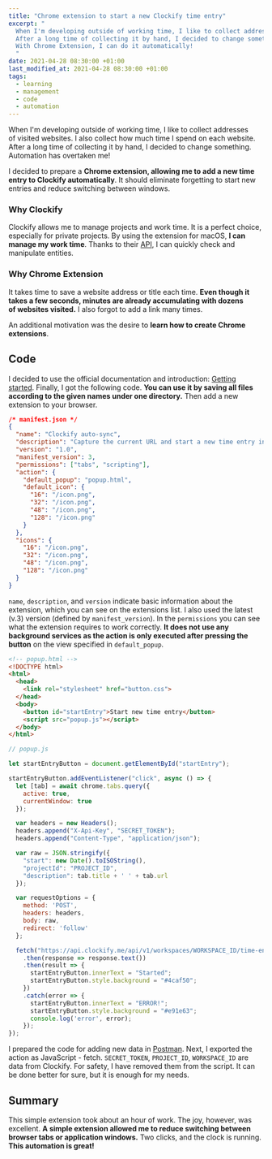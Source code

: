 ```yaml
---
title: "Chrome extension to start a new Clockify time entry"
excerpt: "
  When I'm developing outside of working time, I like to collect addresses of visited websites.
  After a long time of collecting it by hand, I decided to change something.
  With Chrome Extension, I can do it automatically!
  "
date: 2021-04-28 08:30:00 +01:00
last_modified_at: 2021-04-28 08:30:00 +01:00
tags:
  - learning
  - management
  - code
  - automation
---
```


  When I'm developing outside of working time, I like to collect addresses of visited websites.
  I also collect how much time I spend on each website.
  After a long time of collecting it by hand, I decided to change something.
  Automation has overtaken me!

  I decided to prepare a **Chrome extension, allowing me to add a new time entry to Clockify automatically**.
  It should eliminate forgetting to start new entries and reduce switching between windows.

### Why Clockify

  Clockify allows me to manage projects and work time.
  It is a perfect choice, especially for private projects.
  By using the extension for macOS, **I can manage my work time**.
  Thanks to their [API](https://clockify.me/developers-api), I can quickly check and manipulate entities.

### Why Chrome Extension

  It takes time to save a website address or title each time.
  **Even though it takes a few seconds, minutes are already accumulating with dozens of websites visited.**
  I also forgot to add a link many times.

  An additional motivation was the desire to **learn how to create Chrome extensions**.

## Code

  I decided to use the official documentation and introduction: [Getting started](https://developer.chrome.com/docs/extensions/mv3/getstarted/).
  Finally, I got the following code.
  **You can use it by saving all files according to the given names under one directory.**
  Then add a new extension to your browser.

  ```json
  /* manifest.json */
  {
    "name": "Clockify auto-sync",
    "description": "Capture the current URL and start a new time entry in Clockify via API.",
    "version": "1.0",
    "manifest_version": 3,
    "permissions": ["tabs", "scripting"],
    "action": {
      "default_popup": "popup.html",
      "default_icon": {
        "16": "/icon.png",
        "32": "/icon.png",
        "48": "/icon.png",
        "128": "/icon.png"
      }
    },
    "icons": {
      "16": "/icon.png",
      "32": "/icon.png",
      "48": "/icon.png",
      "128": "/icon.png"
    }
  }
  ```

  `name`, `description`, and `version` indicate basic information about the extension, which you can see on the extensions list.
  I also used the latest (v.3) version (defined by `manifest_version`).
  In the `permissions` you can see what the extension requires to work correctly.
  **It does not use any background services as the action is only executed after pressing the button** on the view specified in `default_popup`.

  ```html
  <!-- popup.html -->
  <!DOCTYPE html>
  <html>
    <head>
      <link rel="stylesheet" href="button.css">
    </head>
    <body>
      <button id="startEntry">Start new time entry</button>
      <script src="popup.js"></script>
    </body>
  </html>
  ```

  ```js
  // popup.js

  let startEntryButton = document.getElementById("startEntry");

  startEntryButton.addEventListener("click", async () => {
    let [tab] = await chrome.tabs.query({
      active: true,
      currentWindow: true
    });

    var headers = new Headers();
    headers.append("X-Api-Key", "SECRET_TOKEN");
    headers.append("Content-Type", "application/json");

    var raw = JSON.stringify({
      "start": new Date().toISOString(),
      "projectId": "PROJECT_ID",
      "description": tab.title + ' ' + tab.url
    });

    var requestOptions = {
      method: 'POST',
      headers: headers,
      body: raw,
      redirect: 'follow'
    };

    fetch("https://api.clockify.me/api/v1/workspaces/WORKSPACE_ID/time-entries", requestOptions)
      .then(response => response.text())
      .then(result => {
        startEntryButton.innerText = "Started";
        startEntryButton.style.background = "#4caf50";
      })
      .catch(error => {
        startEntryButton.innerText = "ERROR!";
        startEntryButton.style.background = "#e91e63";
        console.log('error', error);
      });
  });
  ```

  I prepared the code for adding new data in [Postman](https://www.postman.com/).
  Next, I exported the action as JavaScript - fetch.
  `SECRET_TOKEN`, `PROJECT_ID`, `WORKSPACE_ID` are data from Clockify.
  For safety, I have removed them from the script.
  It can be done better for sure, but it is enough for my needs.

## Summary

  This simple extension took about an hour of work.
  The joy, however, was excellent.
  **A simple extension allowed me to reduce switching between browser tabs or application windows.**
  Two clicks, and the clock is running.
  **This automation is great!**
